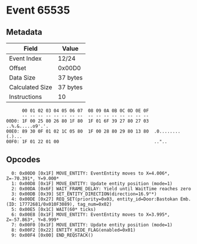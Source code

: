 # Event 65535

## Metadata

| Field           | Value    |
|-----------------|----------|
| Event Index     | 12/24    |
| Offset          | 0x00D0   |
| Data Size       | 37 bytes |
| Calculated Size | 37 bytes |
| Instructions    | 10       |

```
      00 01 02 03 04 05 06 07  08 09 0A 0B 0C 0D 0E 0F
      -- -- -- -- -- -- -- --  -- -- -- -- -- -- -- --
00D0: 1F 00 25 80 26 80 1F 80  1F 01 6F 39 27 80 27 03  ..%.&.....o9'.'.
00E0: 89 30 0F 01 02 1C 05 80  1F 00 28 80 29 80 13 80  .0........(.)...
00F0: 1F 01 22 01 00                                    .."..           
```

## Opcodes

```
  0: 0x00D0 [0x1F] MOVE_ENTITY: EventEntity moves to X=4.006*, Z=-70.391*, Y=9.000*
  1: 0x00D8 [0x1F] MOVE_ENTITY: Update entity position (mode=1)
  2: 0x00DA [0x6F] WAIT_FRAME_DELAY: Yield until WaitTime reaches zero
  3: 0x00DB [0x39] SET_ENTITY_DIRECTION(direction=16.9°*)
  4: 0x00DE [0x27] REQ_SET(priority=0x03, entity_id=Door:Bastokan Emb. (ID: 17772681/0x010F3089), tag_num=0x02)
  5: 0x00E5 [0x1C] WAIT(60* ticks)
  6: 0x00E8 [0x1F] MOVE_ENTITY: EventEntity moves to X=3.995*, Z=-57.863*, Y=8.999*
  7: 0x00F0 [0x1F] MOVE_ENTITY: Update entity position (mode=1)
  8: 0x00F2 [0x22] ENTITY_HIDE_FLAG(enabled=0x01)
  9: 0x00F4 [0x00] END_REQSTACK()
```
